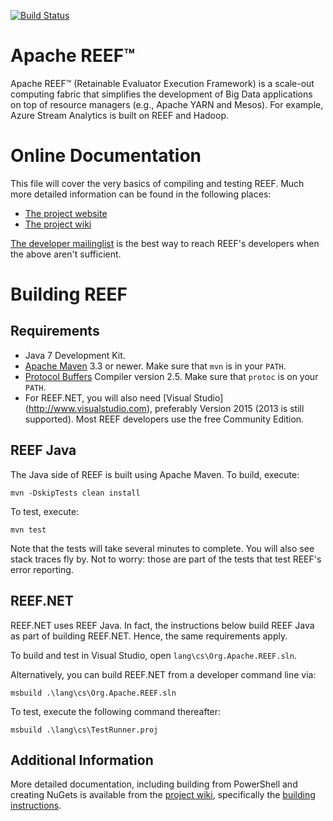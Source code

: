 [![Build Status](https://travis-ci.org/apache/reef.svg?branch=master)](https://travis-ci.org/apache/reef)

Apache REEF&trade;
========================
Apache REEF&trade; (Retainable Evaluator Execution Framework) is a scale-out
computing fabric that simplifies the development of Big Data
applications on top of resource managers (e.g., Apache YARN and
Mesos). For example, Azure Stream Analytics is built on REEF and
Hadoop.


Online Documentation
====================
This file will cover the very basics of compiling and testing
REEF. Much more detailed information can be found in the following
places:

  * [The project website](http://reef.apache.org/)
  * [The project wiki](https://cwiki.apache.org/confluence/display/REEF/Home)
  
[The developer
mailinglist](http://reef.apache.org/mailing-list.html) is
the best way to reach REEF's developers when the above aren't
sufficient.

Building REEF
=============

Requirements
------------

  * Java 7 Development Kit.
  * [Apache Maven](http://maven.apache.org) 3.3 or newer. Make sure that
    `mvn` is in your `PATH`.
  * [Protocol Buffers](https://code.google.com/p/protobuf/) Compiler
    version 2.5. Make sure that `protoc` is on your `PATH`.
  * For REEF.NET, you will also need [Visual Studio]
    (http://www.visualstudio.com), preferably Version 2015 (2013 is still 
    supported). Most REEF developers use the free Community Edition.

REEF Java
---------
The Java side of REEF is built using Apache Maven. To build, execute:

    mvn -DskipTests clean install

To test, execute:

    mvn test

Note that the tests will take several minutes to complete. You will
also see stack traces fly by. Not to worry: those are part of the
tests that test REEF's error reporting.

REEF.NET
--------
REEF.NET uses REEF Java. In fact, the instructions below build REEF
Java as part of building REEF.NET. Hence, the same requirements apply.

To build and test in Visual Studio, open
`lang\cs\Org.Apache.REEF.sln`.

Alternatively, you can build REEF.NET from a developer command line
via:

    msbuild .\lang\cs\Org.Apache.REEF.sln

To test, execute the following command thereafter:

    msbuild .\lang\cs\TestRunner.proj

Additional Information
----------------------
More detailed documentation, including building from PowerShell and
creating NuGets is available from the [project
wiki](https://cwiki.apache.org/confluence/display/REEF/Home),
specifically the [building
instructions](https://cwiki.apache.org/confluence/display/REEF/Compiling+REEF).
